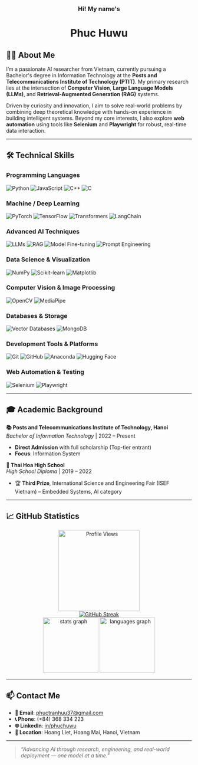 <h3 align="center">Hi! My name's</h3>
<h1 align="center">Phuc Huwu</h1>

## 👨‍💻 About Me

I’m a passionate AI researcher from Vietnam, currently pursuing a Bachelor's degree in Information Technology at the **Posts and Telecommunications Institute of Technology (PTIT)**. My primary research lies at the intersection of **Computer Vision**, **Large Language Models (LLMs)**, and **Retrieval-Augmented Generation (RAG)** systems.

Driven by curiosity and innovation, I aim to solve real-world problems by combining deep theoretical knowledge with hands-on experience in building intelligent systems. Beyond my core interests, I also explore **web automation** using tools like **Selenium** and **Playwright** for robust, real-time data interaction.

---

## 🛠 Technical Skills

### **Programming Languages**

![Python](https://img.shields.io/badge/Python-3776AB?style=for-the-badge&logo=python&logoColor=white)
![JavaScript](https://img.shields.io/badge/JavaScript-F7DF1E?style=for-the-badge&logo=javascript&logoColor=black)
![C++](https://img.shields.io/badge/C++-00599C?style=for-the-badge&logo=c%2B%2B&logoColor=white)
![C](https://img.shields.io/badge/C-A8B9CC?style=for-the-badge&logo=c&logoColor=white)

### **Machine / Deep Learning**

![PyTorch](https://img.shields.io/badge/PyTorch-EE4C2C?style=for-the-badge&logo=pytorch&logoColor=white)
![TensorFlow](https://img.shields.io/badge/TensorFlow-FF6F00?style=for-the-badge&logo=tensorflow&logoColor=white)
![Transformers](https://img.shields.io/badge/Transformers-FF6F00?style=for-the-badge&logo=huggingface&logoColor=white)
![LangChain](https://img.shields.io/badge/LangChain-00FF00?style=for-the-badge&logo=langchain&logoColor=black)

### **Advanced AI Techniques**

![LLMs](https://img.shields.io/badge/LLMs-412991?style=for-the-badge&logo=openai&logoColor=white)
![RAG](https://img.shields.io/badge/RAG-412991?style=for-the-badge&logo=openai&logoColor=white)
![Model Fine-tuning](https://img.shields.io/badge/Model%20Fine--tuning-412991?style=for-the-badge&logo=openai&logoColor=white)
![Prompt Engineering](https://img.shields.io/badge/Prompt%20Engineering-412991?style=for-the-badge&logo=openai&logoColor=white)

### **Data Science & Visualization**

![NumPy](https://img.shields.io/badge/NumPy-013243?style=for-the-badge&logo=numpy&logoColor=white)
![Scikit-learn](https://img.shields.io/badge/Scikit--learn-F7931E?style=for-the-badge&logo=scikit-learn&logoColor=white)
![Matplotlib](https://img.shields.io/badge/Matplotlib-11557C?style=for-the-badge&logo=matplotlib&logoColor=white)

### **Computer Vision & Image Processing**

![OpenCV](https://img.shields.io/badge/OpenCV-5C3EE8?style=for-the-badge&logo=opencv&logoColor=white)
![MediaPipe](https://img.shields.io/badge/MediaPipe-4285F4?style=for-the-badge&logo=google&logoColor=white)

### **Databases & Storage**

![Vector Databases](https://img.shields.io/badge/Vector%20Databases-4479A1?style=for-the-badge&logo=postgresql&logoColor=white)
![MongoDB](https://img.shields.io/badge/MongoDB-47A248?style=for-the-badge&logo=mongodb&logoColor=white)

### **Development Tools & Platforms**

![Git](https://img.shields.io/badge/Git-F05032?style=for-the-badge&logo=git&logoColor=white)
![GitHub](https://img.shields.io/badge/GitHub-181717?style=for-the-badge&logo=github&logoColor=white)
![Anaconda](https://img.shields.io/badge/Anaconda-44A833?style=for-the-badge&logo=anaconda&logoColor=white)
![Hugging Face](https://img.shields.io/badge/Hugging%20Face-FF6F00?style=for-the-badge&logo=huggingface&logoColor=white)

### **Web Automation & Testing**

![Selenium](https://img.shields.io/badge/Selenium-43B02A?style=for-the-badge&logo=selenium&logoColor=white)
![Playwright](https://img.shields.io/badge/Playwright-2EAD33?style=for-the-badge&logo=playwright&logoColor=white)

---

## 🎓 Academic Background

**📚 Posts and Telecommunications Institute of Technology, Hanoi**  
_Bachelor of Information Technology_ | 2022 – Present

-   **Direct Admission** with full scholarship (Top-tier entrant)
-   **Focus**: Information System

**🏫 Thai Hoa High School**  
_High School Diploma_ | 2019 – 2022

-   🏆 **Third Prize**, International Science and Engineering Fair (ISEF Vietnam) – Embedded Systems, AI category

---

## 📈 GitHub Statistics

<div align="center">
  <img src="https://komarev.com/ghpvc/?username=PhucHuwu&color=blue&style=flat-square" height="220" alt="Profile Views"  />
</div>

<div align="center">
  <a href="https://git.io/streak-stats"><img src="https://streak-stats.demolab.com?user=PhucHuwu&theme=github-dark-blue&border_radius=4&date_format=j%2Fn%5B%2FY%5D&mode=weekly" alt="GitHub Streak" /></a>
</div>

<div align="center">
  <img src="https://github-readme-stats.vercel.app/api?username=PhucHuwu&hide_title=false&hide_rank=false&show_icons=true&include_all_commits=true&count_private=false&disable_animations=false&theme=github_dark&locale=en&hide_border=false&order=1&hide=contribs,issues" height="150" alt="stats graph" />
  <img src="https://github-readme-stats.vercel.app/api/top-langs?username=PhucHuwu&locale=en&hide_title=false&layout=compact&card_width=320&langs_count=5&theme=github_dark&hide_border=false&order=2" height="150" alt="languages graph"  />
</div>

---

## 📫 Contact Me

-   **📧 Email**: [phuctranhuu37@gmail.com](mailto:phuctranhuu37@gmail.com)
-   **📞 Phone**: (+84) 368 334 223
-   **🌐 LinkedIn**: [in/phuchuwu](https://www.linkedin.com/in/phuchuwu)
-   **📍 Location**: Hoang Liet, Hoang Mai, Hanoi, Vietnam

---

> _“Advancing AI through research, engineering, and real-world deployment — one model at a time.”_
